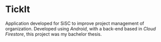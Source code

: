 # TickIt
Application developed for SiSC to improve project management of organization. 
Developed using *Android*, with a back-end based in *Cloud Firestore*, this project was my bachelor thesis.

